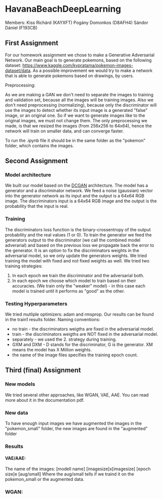 # HavanaBeachDeepLearning
Members:
Kiss Richárd  (KAYXFT)
Pogány Domonkos (D8AFH4)
Sándor Dániel (F193CB)

## First Assignment
For our homework assignment we chose to make a Generative Adversarial Network. Our main goal is to generate pokemons, based on the following dataset: https://www.kaggle.com/kvpratama/pokemon-images-dataset/data. As a possible improvement we would try to make a network that is able to generate pokemons based on drawings, by users.

Preprocessing:

As we are making a GAN we don't need to separate the images to training and validation set, because all the images will be training images.
Also we don't need preprocessing (normalizing), because only the discriminator will use the images to detect whether its input image is a generated "false" image, or an original one. So if we want to generate images like to the original images, we must not change them.
The only preprocessing we made, is that we resized the images (from 256x256 to 64x64), hence the network will train on smaller data, and can converge faster.

To run the .ipynb file it should be in the same folder as the "pokemon" folder, which contains the images.


## Second Assignment
### Model architecture
We built our model based on the [DCGAN](https://arxiv.org/pdf/1511.06434.pdf) architecture. The model has a generator and a discriminator network. We feed a noise (gaussian) vector into the generator network as its input and the output is a 64x64 RGB image. The discriminators input is a 64x64 RGB image and the output is the probability that the input is real.
### Training
The discriminators loss function is the binary-crossentropy of the output probability and the real values (1 or 0). To train the generator we feed the generators output to the discriminator (we call the combined model adverarial) and based on the previous loss we propagate back the error to the generator. 
It is an option to fix the discriminators weights in the adversarial model, so we only update the generators weights. We tried training the model with fixed and not fixed weights as well. 
We tried two training strategies:
1. In each epoch we train the discriminator and the adversarial both.
2. In each epoch we choose which model to train based on their accuracies. (We train only the "weaker" model) - in this case each model is trained until it performs as "good" as the other.
### Testing Hyperparameters
We tried mutliple optimizers: adam and rmsprop. Our results can be found in the train1 results folder.
Naming conventions:
* no train - the discriminators weigths are fixed in the adversarial model.
* train - the discriminators weigths are NOT fixed in the adversarial model.
* separately - we used the 2. strategy during training.
* GXM and DXM - D stands for the discriminator, G is the generator. XM means the model has X Million weights.
* the name of the image files specifies the training epoch count.

## Third (final) Assignment
### New models
We tried several other approaches, like WGAN, VAE, AAE. You can read more about it in the documentation pdf.
### New data
To have enough input images we have augmented the images in the "pokemon_small" folder, the new images are found in the "augmented" folder
### Results
#### VAE/AAE:
The name of the images: [modell name] [imagesize]x[imagesize] [epoch size]e [aug/small]
Where the aug/small tells if we traind it on the pokemon_small or the augmented data.
### WGAN:

